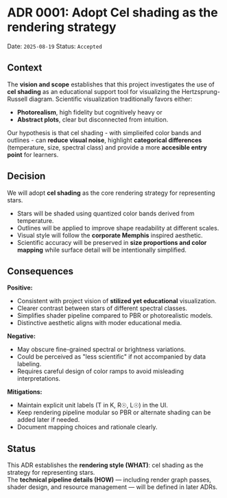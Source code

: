 ﻿# ADR 0001: Adopt Cel shading as the rendering strategy
Date: `2025-08-19`
Status: `Accepted`

## Context
The **vision and scope** establishes that this project investigates the use of **cel shading** as an educational support tool for visualizing the Hertzsprung-Russell diagram.
Scientific visualization traditionally favors either:
- **Photorealism**, high fidelity but cognitively heavy or
- **Abstract plots**, clear but disconnected from intuition.

Our hypothesis is that cel shading - with simplieifed color bands and outlines - can **reduce visual noise**, highlight **categorical differences** (temperature, size, spectral class) and provide a more **accesible entry point** for learners.

## Decision
We will adopt **cel shading** as the core rendering strategy for representing stars.
- Stars will be shaded using quantized color bands derived from temperature.
- Outlines will be applied to improve shape readability at different scales.
- Visual style will follow the **corporate Memphis** inspired aesthetic.
- Scientific accuracy will be preserved in **size proportions and color mapping** while surface detail will be intentionally simplified.

## Consequences
**Positive:**
- Consistent with project vision of **stilized yet educational** visualization.
- Clearer contrast between stars of different spectral classes.
- Simplifies shader pipeline compared to PBR or photorealistic models.
- Distinctive aesthetic aligns with moder educational media.

**Negative:**
- May obscure fine-grained spectral or brightness variations.
- Could be perceived as "less scientific" if not accompanied by data labeling.
- Requires careful design of color ramps to avoid misleading interpretations.

**Mitigations:**
- Maintain explicit unit labels (T in K, R☉, L☉) in the UI.
- Keep rendering pipeline modular so PBR or alternate shading can be added later if needed.
- Document mapping choices and rationale clearly.

## Status
This ADR establishes the **rendering style (WHAT)**: cel shading as the strategy for representing stars.  
The **technical pipeline details (HOW)** — including render graph passes, shader design, and resource management — will be defined in later ADRs.
